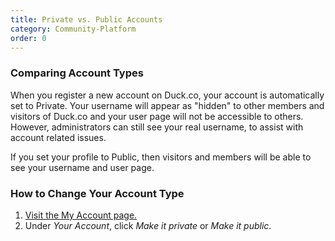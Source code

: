 ```yaml
---
title: Private vs. Public Accounts
category: Community-Platform
order: 0
---
```


<h3>Comparing Account Types</h3>

<p>
    When you register a new account on Duck.co, your account is automatically set
    to Private. Your username will appear as "hidden" to other members and
    visitors of Duck.co and your user page will not be accessible to others.
    However, administrators can still see your real username, to assist with
    account related issues.
</p>

<p>
    If you set your profile to Public, then visitors and members will be able to
    see your username and user page.
</p>

<h3>How to Change Your Account Type</h3>

<ol>
    <li><a href="https://duck.co/my/account">Visit the My Account page.</a></li>
    <li>
        Under <em>Your Account</em>, click <em>Make it private</em> or
        <em>Make it public</em>.
    </li>
</ol>
